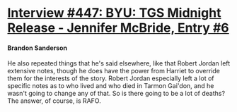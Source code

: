 # [Interview #447: BYU: TGS Midnight Release - Jennifer McBride, Entry #6](https://www.theoryland.com/intvmain.php?i=447#6)

#### Brandon Sanderson

He also repeated things that he's said elsewhere, like that Robert Jordan left extensive notes, though he does have the power from Harriet to override them for the interests of the story. Robert Jordan especially left a lot of specific notes as to who lived and who died in Tarmon Gai'don, and he wasn't going to change any of that. So is there going to be a lot of deaths? The answer, of course, is RAFO.

